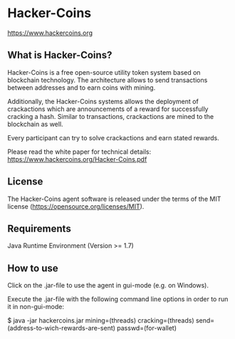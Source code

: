 # Hacker-Coins

https://www.hackercoins.org

## What is Hacker-Coins?

Hacker-Coins is a free open-source utility token system based on blockchain technology.
The architecture allows to send transactions between addresses and to earn coins with mining.

Additionally, the Hacker-Coins systems allows the deployment of crackactions which are announcements of a reward for successfully cracking a hash. 
Similar to transactions, crackactions are mined to the blockchain as well.

Every participant can try to solve crackactions and earn stated rewards.

Please read the white paper for technical details: https://www.hackercoins.org/Hacker-Coins.pdf

## License

The Hacker-Coins agent software is released under the terms of the MIT license (https://opensource.org/licenses/MIT).

## Requirements

Java Runtime Environment (Version >= 1.7)

## How to use

Click on the .jar-file to use the agent in gui-mode (e.g. on Windows).

Execute the .jar-file with the following command line options in order to run it in non-gui-mode:

$ java -jar hackercoins.jar mining=(threads) cracking=(threads) send=(address-to-wich-rewards-are-sent) passwd=(for-wallet)
